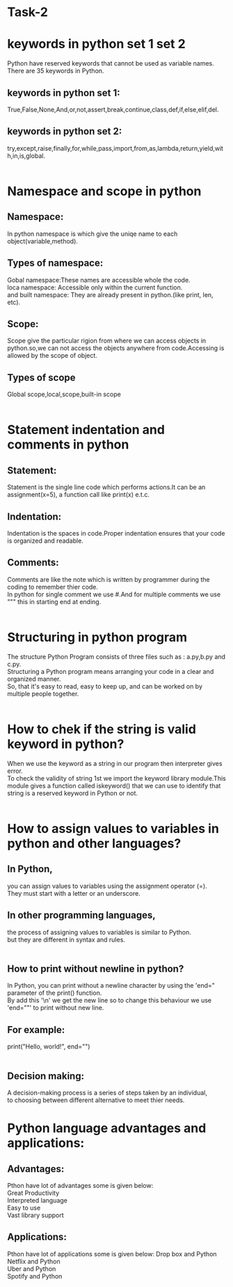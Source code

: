 # Task-2<br>
# keywords in python set 1 set 2<br>
Python have reserved keywords that cannot be used as variable names.<br>
There are 35 keywords in Python.<br>
## keywords in python set 1:<br>
True,False,None,And,or,not,assert,break,continue,class,def,if,else,elif,del.<br>
## keywords in python set 2:<br>
try,except,raise,finally,for,while,pass,import,from,as,lambda,return,yield,with,in,is,global.<br>
<br>
# Namespace and scope in python<br>
## Namespace:<br>
In python namespace is which give the uniqe name to each object(variable,method).<br>
## Types of namespace:<br>
Gobal namespace:These names are accessible whole the code.<br>
loca namespace: Accessible only within the current function.<br>
and built namespace: They are already present in python.(like print, len, etc).<br>
## Scope:<br>
Scope give the particular rigion from where we can access objects in python.so,we can not access the objects anywhere from code.Accessing is allowed by the scope of object.<br>
## Types of scope<br>
Global scope,local,scope,built-in scope<br>
<br>
# Statement indentation and comments in python<br>
## Statement:<br>
Statement is the single line code which performs actions.It can be an assignment(x=5), a function call like print(x) e.t.c. 
## Indentation:<br>
Indentation is the spaces in code.Proper indentation ensures that your code is organized and readable. 
## Comments:<br>
Comments are like the note which is written by programmer during the coding to remember thier code.<br>
In python for single comment we use #.And for multiple comments we use """ this in starting end at ending.<br>
<br>
# Structuring in python program<br>
The structure Python Program consists of three files such as : a.py,b.py and c.py. <br>
Structuring a Python program means arranging your code in a clear and organized manner.<br>
So, that it's easy to read, easy to keep up, and can be worked on by multiple people together.<br>
<br>
# How to chek if the string is valid keyword in python?<br>
When we use the keyword as a string in our program then interpreter gives error.<br>
To check the validity of string 1st we import the keyword library module.This module gives a function called iskeyword() that we can use to identify that string is a reserved keyword in Python or not.<br>
<br>
# How to assign values to variables in python and other languages?<br>
## In Python,<br>
you can assign values to variables using the assignment operator (=).<br>
They must start with a letter or an underscore.<br>
## In other programming languages,<br>
the process of assigning values to variables is similar to Python.<br>
but they are different in syntax and rules.<br>
<br>
## How to print without newline in python?<br>
In Python, you can print without a newline character by using the 'end=" parameter of the print() function.<br>
By add this '\n' we get the new line so to change this behaviour we use 'end=""' to print without new line.<br>
## For example:<br>
print("Hello, world!", end="") <br>
<br>
## Decision making:<br>
A decision-making process is a series of steps taken by an individual,<br>
to choosing between different alternative to meet thier needs.<br>

# Python language advantages and applications:<br>
## Advantages:<br>
Pthon have lot of advantages some is given below:<br>
Great Productivity<br>
Interpreted language<br>
Easy to use<br>
Vast library support<br>
## Applications:<br>
Pthon have lot of  applications some is given below:
Drop box and Python<br>
Netflix and Python<br>
Uber and Python<br>
Spotify and Python<br>
